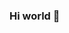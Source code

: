 ### Hi world 👋

<!--
**DayaneRojas1506/DayaneRojas1506** is a ✨ _special_ ✨ repository because its `README.md` (this file) appears on your GitHub profile.

Here are some ideas to get you started:

- 🔭 I’m currently working on ...
- 🌱 I’m currently learning programming
- 👯 I’m looking to collaborate on the university
- 🤔 I’m looking for help with python
- 💬 Ask me about brigitte.rojas@utec.edu.pe
- 📫 How to reach me: brigitte.rojas@utec.edu.pe
-
- 
-->
